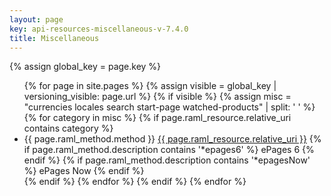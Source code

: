 ```yaml
---
layout: page
key: api-resources-miscellaneous-v-7.4.0
title: Miscellaneous
---
```

{% assign global_key = page.key %}

<ul id="resource-list">
  {% for page in site.pages %}
    {% assign visible = global_key | versioning_visible: page.url %}
    {% if visible %}
      {% assign misc = "currencies locales search start-page watched-products" | split: ' ' %}
        {% for category in misc %}
          {% if page.raml_resource.relative_uri contains category %}
            <li class="resource-entry">
              <span class="http-method http-method-{{ page.raml_method.method | downcase }}">{{ page.raml_method.method }}</span>
              <a href="{{ page.url | prepend: site.baseurl }}">{{ page.raml_resource.relative_uri }}</a>
              {% if page.raml_method.description contains '*epages6' %}
                <span class="ep-label-6 ep-label">ePages 6</span>
              {% endif %}
              {% if page.raml_method.description contains '*epagesNow' %}
                <span class="ep-label-now ep-label">ePages Now</span>
              {% endif %}
            </li>
          {% endif %}
        {% endfor %}
      {% endif %}
  {% endfor %}
</ul>
